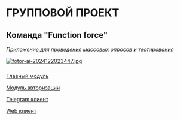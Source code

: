# ГРУППОВОЙ ПРОЕКТ
## Команда "Function force"
*Приложение,для проведения массовых опросов и тестирования*

[![fotor-ai-2024122023447.jpg](https://i.postimg.cc/3JHTYJLb/fotor-ai-2024122023447.jpg)](https://postimg.cc/F1GqxmXj)
###
[Главный модуль](https://github.com/tanyyae45/group-project/blob/main/tg_client)

[Модуль авторизации](https://github.com/tanyyae45/group-project/blob/main/autorization_module)

[Telegram клиент](https://github.com/tanyyae45/group-project/blob/main/tg_client)

[Web клиент](https://github.com/tanyyae45/group-project/blob/main/web_client)
